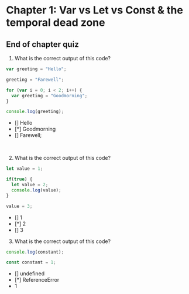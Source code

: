 # Chapter 1: Var vs Let vs Const & the temporal dead zone

## End of chapter quiz

1) What is the correct output of this code?

```js
var greeting = "Hello";

greeting = "Farewell";

for (var i = 0; i < 2; i++) {
  var greeting = "Goodmorning";
}

console.log(greeting);
```

- [] Hello
- [*] Goodmorning
- [] Farewell;

&nbsp;

2) What is the correct output of this code?


```js
let value = 1;

if(true) {
  let value = 2;
  console.log(value);
}

value = 3;
```

- [] 1
- [*] 2
- [] 3


3) What is the correct output of this code?

```js
console.log(constant);

const constant = 1;
```

- [] undefined
- [*] ReferenceError
- 1

